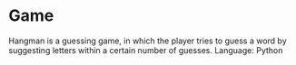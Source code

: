 # Game
Hangman is a guessing game, in which the player tries to guess a word by suggesting letters within a certain number of guesses.
Language: Python

